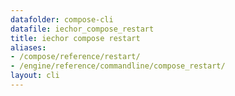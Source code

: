 ```yaml
---
datafolder: compose-cli
datafile: iechor_compose_restart
title: iechor compose restart
aliases:
- /compose/reference/restart/
- /engine/reference/commandline/compose_restart/
layout: cli
---
```


<!--
Sorry, but the contents of this page are automatically generated from
iEchor's source code. If you want to suggest a change to the text that appears
here, you'll need to find the string by searching this repo:
https://github.com/iechor/compose
-->
